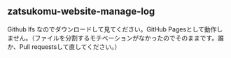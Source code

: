 ## zatsukomu-website-manage-log
Github lfs なのでダウンロードして見てください。GitHub Pagesとして動作しません。（ファイルを分割するモチベーションがなかったのでそのままです。誰か、Pull requestsして直してください。）
